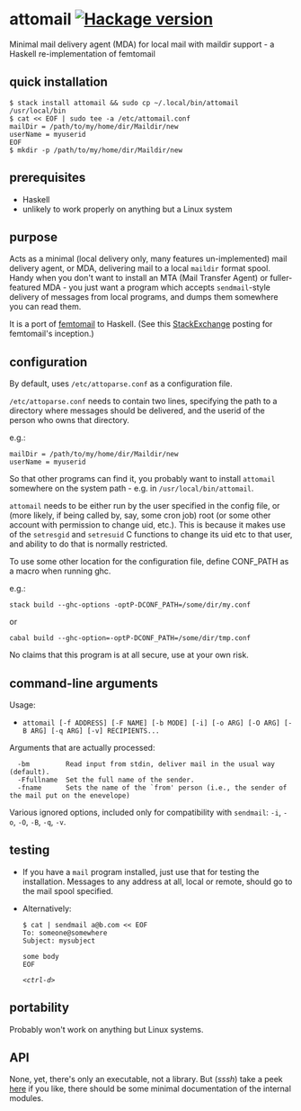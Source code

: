 # attomail [![Hackage version](https://img.shields.io/hackage/v/attomail.svg?label=Hackage)](https://hackage.haskell.org/package/attomail)

Minimal mail delivery agent (MDA) for local mail with maildir support - a Haskell re-implementation of femtomail

## quick installation

~~~
$ stack install attomail && sudo cp ~/.local/bin/attomail /usr/local/bin
$ cat << EOF | sudo tee -a /etc/attomail.conf
mailDir = /path/to/my/home/dir/Maildir/new 
userName = myuserid
EOF
$ mkdir -p /path/to/my/home/dir/Maildir/new
~~~

## prerequisites

- Haskell 
- unlikely to work properly on anything but a Linux system

## purpose

Acts as a minimal (local delivery only, many features un-implemented) mail
delivery agent, or MDA, delivering mail to a local `maildir` format spool.
Handy when you don't want to install an MTA (Mail Transfer Agent) or
fuller-featured MDA - you just want a program which accepts 
`sendmail`-style delivery of messages from local programs, and dumps them
somewhere you can read them. 

It is a port of [femtomail](<https://git.lekensteyn.nl/femtomail/>) to Haskell.
(See this [StackExchange](http://unix.stackexchange.com/questions/82093/minimal-mta-that-delivers-mail-locally-for-cron) posting for femtomail's inception.)

## configuration

By default, uses `/etc/attoparse.conf` as a configuration file.

`/etc/attoparse.conf` needs to contain two lines, specifying the path to
a directory where messages should be delivered, and the userid of the
person who owns that directory.

e.g.:

~~~
mailDir = /path/to/my/home/dir/Maildir/new 
userName = myuserid
~~~

So that other programs can find it, you probably want to install
`attomail` somewhere on the system path - e.g. in `/usr/local/bin/attomail`. 

`attomail` needs to be either run by the user specified in the config file, or
(more likely, if being called by, say, some cron job) root
(or some other account
with permission to change uid, etc.).
This is because it makes use of the `setresgid` and `setresuid` C functions to change its uid etc to that user, and ability to do that is normally restricted.

To use some other location for the configuration file, define CONF_PATH as a
macro when running ghc.

e.g.:

~~~   
stack build --ghc-options -optP-DCONF_PATH=/some/dir/my.conf 
~~~

or

~~~
cabal build --ghc-option=-optP-DCONF_PATH=/some/dir/tmp.conf  
~~~

No claims that this program is at all secure, use at your own risk.

## command-line arguments

Usage: 

*   `attomail [-f ADDRESS] [-F NAME] [-b MODE] [-i] [-o ARG] [-O ARG] [-B ARG]
    [-q ARG] [-v] RECIPIENTS...`

Arguments that are actually processed:

      -bm         Read input from stdin, deliver mail in the usual way (default).
      -Ffullname  Set the full name of the sender.
      -fname      Sets the name of the `from' person (i.e., the sender of the mail put on the enevelope)

Various ignored options, included only for compatibility with `sendmail`: `-i`, `-o`, `-O`, `-B`, `-q`, `-v`.

## testing 

-   If you have a `mail` program installed, just use that for testing the
    installation. Messages to any address at all, local or remote, should go
    to the mail spool specified.

-   Alternatively:

    ~~~
    $ cat | sendmail a@b.com << EOF 
    To: someone@somewhere
    Subject: mysubject
    
    some body
    EOF
    ~~~

    *`<ctrl-d>`*

## portability

Probably won't work on anything but Linux systems.

## API

None, yet, there's only an executable, not a library. But (*sssh*) take a peek
[here](https://hackage.haskell.org/package/attomail-0.1.0.2/docs) if you like, there should be some minimal documentation of the internal modules.

